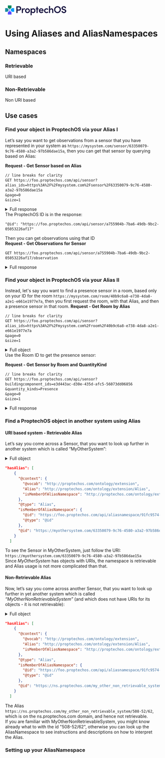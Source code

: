 ![ProptechOS logo](../../images/ProptechOS-logotype-ex.png)
# Using Aliases and AliasNamespaces

## Namespaces

### Retrievable
URI based
### Non-Retrievable
Non URI based
## Use cases
### Find your object in ProptechOS via your Alias I
Let’s say you want to get observations from a sensor that you have represented in your system as `https://mysystem.com/sensor/63350079-9c76-4580-a3a2-97b586dae15a`, then you can get that sensor by querying based on Alias:

**Request - Get Sensor based on Alias**
```
// line breaks for clarity
GET https://foo.proptechos.com/api/sensor?
alias_ids=https%3A%2F%2Fmysystem.com%2Fsensor%2F63350079-9c76-4580-a3a2-97b586dae15a
&page=0
&size=1
```
<details>
<summary> Full response</summary>

```JSON
{
  "@context": {
    "@vocab": "https://w3id.org/rec/device"
  },
  "@type": "Sensor",
  "comment": {},
  "createdTime": "2019-04-09T13:05:18.220Z",
  "deviceMeasurementUnit": "https://w3id.org/rec/device/CubicMeter",
  "devicePlacementContext": "https://w3id.org/rec/device/SupplyAir",
  "deviceQuantityKind": "https://w3id.org/rec/core/Flow",
  "hasAlias": [
    {
      "@context": {
        "@vocab": "http://proptechos.com/ontology/extension",
        "Alias": "http://proptechos.com/ontology/extension/Alias",
        "isMemberOfAliasNamespace": "http://proptechos.com/ontology/extension/isMemberOfAliasNamespace"
      },
      "@type": "Alias",
      "isMemberOfAliasNamespace": {
        "@id": "https://foo.proptechos.com/api/aliasnamespace/91fc9574-6dbf-4bd8-9508-6ce1edeb28b2",
        "@type": "@id"
      },
      "@id": "https://mysystem.com/sensor/63350079-9c76-4580-a3a2-97b586dae15a"
    }
  ],
  "hasDeviceFunctionType": null,
  "hasSuperDevice": {
    "@id": "https://foo.proptechos.com/api/device/59f0f33b-9edd-42b8-b4c5-44d401402e46",
    "@type": "@id"
  },
  "isMountedInBuildingComponent": {
    "@id": "https://foo.proptechos.com/api/buildingcomponent/c3d8823d-1a7f-49bd-96af-89522e3549a0",
    "@type": "@id"
  },
  "@id": "https://foo.proptechos.com/api/sensor/a755904b-7ba6-49db-9bc2-05053226af17",
  "littera": null,
  "observesActuator": {
    "@id": null,
    "@type": "@id"
  },
  "popularName": null,
  "servesBuilding": {
    "@id": null,
    "@type": "@id"
  },
  "servesBuildingComponent": {
    "@id": null,
    "@type": "@id"
  },
  "source": {
    "powerSource": "CommunicationBus"
  },
  "updatedTime": "2019-06-14T13:30:08.677Z"
}

```
</details>
The ProptechOS ID is in the response:

```
"@id": "https://foo.proptechos.com/api/sensor/a755904b-7ba6-49db-9bc2-05053226af17"
```

Then you can get observations using that ID  
**Request - Get Observations for Sensor**
```
GET https://foo.proptechos.com/api/sensor/a755904b-7ba6-49db-9bc2-05053226af17/observation
```
<details>
<summary> Full response</summary>

```json
[
  {
    "observationTime": "2020-05-05T12:25:18.563Z",
    "value": 19
  },
  {
    "observationTime": "2020-05-05T12:25:35.799Z",
    "value": 19
  },
  {
    "observationTime": "2020-05-05T12:25:43.928Z",
    "value": 19
  },
  {
    "observationTime": "2020-05-05T12:26:17.196Z",
    "value": 19
  },
  {
    "observationTime": "2020-05-05T12:26:26.378Z",
    "value": 19
  },
  {
    "observationTime": "2020-05-05T12:27:36.215Z",
    "value": 19
  },
  {
    "observationTime": "2020-05-05T12:27:44.470Z",
    "value": 19
  },
  {
    "observationTime": "2020-05-05T12:28:43.718Z",
    "value": 19
  }
]
```
</details>

### Find your object in ProptechOS via your Alias II
Instead, let's say you want to find a presence sensor in a room, based only on your ID for the room `https://mysystem.com/room/40b9c6a8-e738-4da8-a2e1-e661e1977e7a`, then you first request the room, with that Alias, and then a presence sensor in that room.
**Request - Get Room by Alias**

```
// line breaks for clarity
GET https://foo.proptechos.com/api/sensor?
alias_ids=https%3A%2F%2Fmysystem.com%2Froom%2F40b9c6a8-e738-4da8-a2e1-e661e1977e7a
&page=0
&size=1
```
<details>
<summary> Full object</summary>

```json
{
  "@context": {
    "@vocab": "https://w3id.org/rec/core",
    "Room": "https://w3id.org/rec/core/Room",
    "isPartOfBuilding": "https://w3id.org/rec/core/isPartOfBuilding",
    "hasSubBuildingComponent": "https://w3id.org/rec/core/hasSubBuildingComponent",
    "hasSuperBuildingComponent": "https://w3id.org/rec/core/hasSuperBuildingComponent",
    "isPartOfStorey": "https://w3id.org/rec/core/isPartOf",
    "hasAlias": "http://proptechos.com/ontology/extension/hasAlias"
  },
  "@type": "Room",
  "comment": {},
  "createdTime": "2020-04-15T13:03:39.517Z",
  "geoReferenceOrigo": "27.88;11.72;45.41",
  "hasAlias": [
    {
      "@context": {
        "@vocab": "http://proptechos.com/ontology/extension",
        "Alias": "http://proptechos.com/ontology/extension/Alias",
        "isMemberOfAliasNamespace": "http://proptechos.com/ontology/extension/isMemberOfAliasNamespace"
      },
      "@type": "Alias",
      "isMemberOfAliasNamespace": {
        "@id": "https://foo.proptechos.com/api/aliasnamespace/91fc9574-6dbf-4bd8-9508-6ce1edeb28b2",
        "@type": "@id"
      },
      "@id": "https://mysystem.com/room/40b9c6a8-e738-4da8-a2e1-e661e1977e7a"
    }
  ],
  "hasSubBuildingComponent": {
    "@id": null,
    "@type": "@id"
  },
  "hasSuperBuildingComponent": {
    "@id": null,
    "@type": "@id"
  },
  "isPartOfBuilding": {
    "@id": "https://foo.proptechos.com/api/realestatecomponent/0c4b6fae-da27-4502-ad10-0729e45ab68a",
    "@type": "@id"
  },
  "isPartOfStorey": {
    "@id": "https://foo.proptechos.com/api/storey/efb87367-5f5e-442a-b993-c330110ec6c8",
    "@type": "@id"
  },
  "@id": "https://foo.proptechos.com/api/buildingcomponent/e3d443ac-d30e-435d-afc5-56073dd06856",
  "littera": "1009-G9",
  "popularName": null,
  "roomType": "https://w3id.org/rec/building/GroupRoom",
  "source": {},
  "updatedTime": null
}
```
</details>
Use the Room ID to get the presence sensor:

**Request - Get Sensor by Room and QuantityKind**

```
// line breaks for clarity
GET https://foo.proptechos.com/api/sensor?
buildingcomponent_ids=e3d443ac-d30e-435d-afc5-56073dd06856
&quantity_kinds=Presence
&page=0
&size=1
```
<details>
<summary> Full response</summary>

```json
{
  "@context": {
    "@vocab": "http://www.w3.org/ns/hydra/core#",
    "Sensor": "https://w3id.org/rec/device/Sensor",
    "servesBuildingComponent": "https://w3id.org/rec/core/servesBuildingComponent",
    "observesActuator": "https://w3id.org/rec/device/observesActuator",
    "hasSuperDevice": "https://w3id.org/rec/core/hasSuperDevice",
    "isMountedInBuildingComponent": "https://w3id.org/rec/core/isMountedInBuildingComponent",
    "hasAlias": "http://proptechos.com/ontology/extension/hasAlias",
    "servesBuilding": "https://w3id.org/rec/core/servesBuilding"
  },
  "@type": "Collection",
  "member": [
    {
      "@context": {
        "@vocab": "https://w3id.org/rec/device"
      },
      "@type": "Sensor",
      "comment": {},
      "createdTime": "2019-04-09T13:05:18.220Z",
      "deviceMeasurementUnit": "https://w3id.org/rec/core/Boolean",
      "devicePlacementContext": "https://w3id.org/rec/device/IndoorAir",
      "deviceQuantityKind": "https://w3id.org/rec/core/Presence",
      "hasAlias": [
        {
          "@context": {
            "@vocab": "http://proptechos.com/ontology/extension",
            "Alias": "http://proptechos.com/ontology/extension/Alias",
            "isMemberOfAliasNamespace": "http://proptechos.com/ontology/extension/isMemberOfAliasNamespace"
          },
          "@type": "Alias",
          "isMemberOfAliasNamespace": {
            "@id": "https://foo.proptechos.com/api/aliasnamespace/91fc9574-6dbf-4bd8-9508-6ce1edeb28b2",
            "@type": "@id"
          },
          "@id": "https://ns.proptechos.com/another/system/098762983"
        }
      ],
      "hasDeviceFunctionType": null,
      "hasSuperDevice": {
        "@id": "https://foo.proptechos.com/api/device/62e52874-9fa4-41a0-abb2-f4a72e65575a",
        "@type": "@id"
      },
      "isMountedInBuildingComponent": {
        "@id": "https://foo.proptechos.com/api/buildingcomponent/e3d443ac-d30e-435d-afc5-56073dd06856",
        "@type": "@id"
      },
      "@id": "https://foo.proptechos.com/api/sensor/b59d9314-bcb7-4fb6-b30c-8156584f0363",
      "littera": null,
      "observesActuator": {
        "@id": null,
        "@type": "@id"
      },
      "popularName": null,
      "servesBuilding": {
        "@id": null,
        "@type": "@id"
      },
      "servesBuildingComponent": {
        "@id": null,
        "@type": "@id"
      },
      "source": {
        "powerSource": "CommunicationBus"
      },
      "updatedTime": "2019-06-14T13:30:08.677Z"
    }
  ],
  "totalItems": 1,
  "view": {
    "@type": "PartialCollectionView"
  }
}
```
</details>

### Find a ProptechOS object in another system using Alias
#### URI based system - Retrievable Alias
Let’s say you come across a Sensor, that you want to look up further in another system which is called “MyOtherSystem”:
<details>
<summary> Full object</summary>

```json
{
  "@context": {
    "@vocab": "https://w3id.org/rec/device",
    "Sensor": "https://w3id.org/rec/device/Sensor",
    "servesBuildingComponent": "https://w3id.org/rec/core/servesBuildingComponent",
    "observesActuator": "https://w3id.org/rec/device/observesActuator",
    "hasSuperDevice": "https://w3id.org/rec/core/hasSuperDevice",
    "isMountedInBuildingComponent": "https://w3id.org/rec/core/isMountedInBuildingComponent",
    "hasAlias": "http://proptechos.com/ontology/extension/hasAlias",
    "servesBuilding": "https://w3id.org/rec/core/servesBuilding"
  },
  "@type": "Sensor",
  "comment": {},
  "createdTime": "2018-06-06T11:22:27.703Z",
  "deviceMeasurementUnit": "https://w3id.org/rec/device/Pascal",
  "devicePlacementContext": "https://w3id.org/rec/device/SupplyAir",
  "deviceQuantityKind": "https://w3id.org/rec/core/Pressure",
  "hasAlias": [
    {
      "@context": {
        "@vocab": "http://proptechos.com/ontology/extension",
        "Alias": "http://proptechos.com/ontology/extension/Alias",
        "isMemberOfAliasNamespace": "http://proptechos.com/ontology/extension/isMemberOfAliasNamespace"
      },
      "@type": "Alias",
      "isMemberOfAliasNamespace": {
        "@id": "https://foo.proptechos.com/api/aliasnamespace/91fc9574-6dbf-4bd8-9508-6ce1edeb28b2",
        "@type": "@id"
      },
      "@id": "https://myothersystem.com/63350079-9c76-4580-a3a2-97b586dae15a"
    }
  ],
  "hasDeviceFunctionType": null,
  "hasSuperDevice": {
    "@id": "https://foo.proptechos.com/api/device/1c09a986-f136-4b51-9a58-7c60a518d513",
    "@type": "@id"
  },
  "isMountedInBuildingComponent": {
    "@id": "https://foo.proptechos.com/api/buildingcomponent/00c21ecc-ef1d-4472-8def-c910fca54739",
    "@type": "@id"
  },
  "@id": "https://foo.proptechos.com/api/sensor/1af49db2-033b-4f09-b286-000452ce7519",
  "littera": null,
  "observesActuator": {
    "@id": null,
    "@type": "@id"
  },
  "popularName": null,
  "servesBuilding": {
    "@id": null,
    "@type": "@id"
  },
  "servesBuildingComponent": {
    "@id": null,
    "@type": "@id"
  },
  "source": {
    "powerSource": "CommunicationBus"
  },
  "updatedTime": "2019-06-14T13:16:15.717Z"
}
```
</details>

```json
"hasAlias": [
    {
      "@context": {
        "@vocab": "http://proptechos.com/ontology/extension",
        "Alias": "http://proptechos.com/ontology/extension/Alias",
        "isMemberOfAliasNamespace": "http://proptechos.com/ontology/extension/isMemberOfAliasNamespace"
      },
      "@type": "Alias",
      "isMemberOfAliasNamespace": {
        "@id": "https://foo.proptechos.com/api/aliasnamespace/91fc9574-6dbf-4bd8-9508-6ce1edeb28b2",
        "@type": "@id"
      },
      "@id": "https://myothersystem.com/63350079-9c76-4580-a3a2-97b586dae15a"
    }
  ]
```

To see the Sensor in MyOtherSystem, just follow the URI: `https://myothersystem.com/63350079-9c76-4580-a3a2-97b586dae15a`  
Since _MyOtherSystem_ has objects with URIs, the namespace is retrievable and Alias usage is not more complicated than that.
#### Non-Retrievable Alias
Now, let’s say you come across another Sensor, that you want to look up further in yet another system which is called _“MyOtherNonRetrievableSystem”_ (and which does not have URIs for its objects - it is not retrievable):

<details>
<summary> Full object</summary>

```json
{
  "@context": {
    "@vocab": "https://w3id.org/rec/device",
    "Sensor": "https://w3id.org/rec/device/Sensor",
    "servesBuildingComponent": "https://w3id.org/rec/core/servesBuildingComponent",
    "observesActuator": "https://w3id.org/rec/device/observesActuator",
    "hasSuperDevice": "https://w3id.org/rec/core/hasSuperDevice",
    "isMountedInBuildingComponent": "https://w3id.org/rec/core/isMountedInBuildingComponent",
    "hasAlias": "http://proptechos.com/ontology/extension/hasAlias",
    "servesBuilding": "https://w3id.org/rec/core/servesBuilding"
  },
  "@type": "Sensor",
  "comment": {},
  "createdTime": "2019-06-14T12:13:59.180Z",
  "deviceMeasurementUnit": "https://w3id.org/rec/core/Celsius",
  "devicePlacementContext": "https://w3id.org/rec/device/IndoorAir",
  "deviceQuantityKind": "https://w3id.org/rec/core/Temperature",
  "hasAlias": [
    {
      "@context": {
        "@vocab": "http://proptechos.com/ontology/extension",
        "Alias": "http://proptechos.com/ontology/extension/Alias",
        "isMemberOfAliasNamespace": "http://proptechos.com/ontology/extension/isMemberOfAliasNamespace"
      },
      "@type": "Alias",
      "isMemberOfAliasNamespace": {
        "@id": "https://foo.proptechos.com/api/aliasnamespace/91fc9574-6dbf-4bd8-9508-6ce1edeb28b2",
        "@type": "@id"
      },
      "@id": "https://ns.proptechos.com/my_other_system/508-52/62"
    }
  ],
  "hasDeviceFunctionType": null,
  "hasSuperDevice": {
    "@id": "https://foo.proptechos.com/api/device/f8c79a6b-945a-4039-baaf-519346cb68f9",
    "@type": "@id"
  },
  "isMountedInBuildingComponent": {
    "@id": "https://foo.proptechos.com/api/buildingcomponent/dd2e3c64-3eab-40a0-afbb-610efda7490e",
    "@type": "@id"
  },
  "@id": "https://foo.proptechos.com/api/sensor/a8df11d6-e0a9-4c88-a68f-00042c6b1a2a",
  "littera": null,
  "observesActuator": {
    "@id": null,
    "@type": "@id"
  },
  "popularName": null,
  "servesBuilding": {
    "@id": null,
    "@type": "@id"
  },
  "servesBuildingComponent": {
    "@id": null,
    "@type": "@id"
  },
  "source": {
    "powerSource": "CommunicationBus"
  },
  "updatedTime": "2019-06-18T10:19:56.377Z"
}
```
</details>

```json
"hasAlias": [
    {
      "@context": {
        "@vocab": "http://proptechos.com/ontology/extension",
        "Alias": "http://proptechos.com/ontology/extension/Alias",
        "isMemberOfAliasNamespace": "http://proptechos.com/ontology/extension/isMemberOfAliasNamespace"
      },
      "@type": "Alias",
      "isMemberOfAliasNamespace": {
        "@id": "https://foo.proptechos.com/api/aliasnamespace/91fc9574-6dbf-4bd8-9508-6ce1edeb28b2",
        "@type": "@id"
      },
      "@id": "https://ns.proptechos.com/my_other_non_retrievable_system/508-52/62"
    }
  ]
```

The Alias `https://ns.proptechos.com/my_other_non_retrievable_system/508-52/62`, which is on the ns.proptechos.com domain, and hence not retrievable.  
If you are familiar with MyOtherNonRetrievableSystem, you might know already what to with the id "508-52/62", otherwise you can look up the AliasNamespace to see instructions and descriptions on how to interpret the Alias.

### Setting up your AliasNamespace
